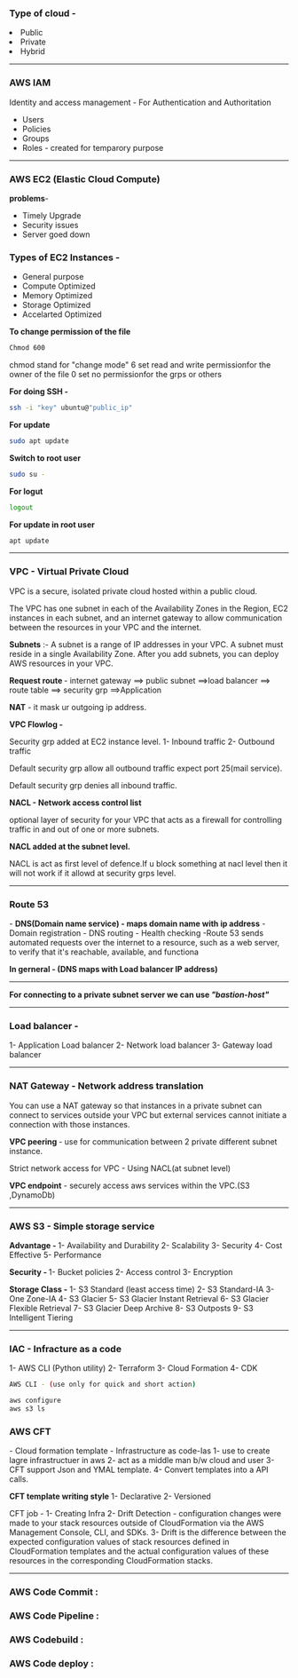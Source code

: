 <h3>Type of cloud - </h3>
<li>Public</li>
<li>Private</li>
<li>Hybrid</li>

<hr>

<h3>AWS IAM </h3> Identity and access management - For Authentication and Authoritation

- Users
- Policies
- Groups
- Roles - created for temparory purpose

<hr>

<h3>AWS EC2 (Elastic Cloud Compute)</h3>

<b>problems</b>-

- Timely Upgrade
- Security issues
- Server goed down

<h3>Types of EC2 Instances -</h3>

- General purpose
- Compute Optimized
- Memory Optimized
- Storage Optimized
- Accelarted Optimized

<b>To change permission of the file</b>

```bash
Chmod 600
```
chmod stand for "change mode"
6 set read and write permissionfor the owner of the file
0 set no permissionfor the grps or others


<b>For doing SSH -</b>

```bash
ssh -i "key" ubuntu@"public_ip"
```


<b>For update </b>

```bash
sudo apt update
```

<b>Switch to root user </b>

```bash
sudo su -
```

<b>For logut</b> 

```bash
logout
```

<b>For update in root user</b> 

```bash
apt update
```






<hr>
<h3>VPC - Virtual Private Cloud </h3>
 VPC is a secure, isolated private cloud hosted within a public cloud.

<p>The VPC has one subnet in each of the Availability Zones in the Region, EC2 instances in each subnet, 
and an internet gateway to allow communication between the resources in your VPC and the internet.</p>

<b>Subnets</b> :- A subnet is a range of IP addresses in your VPC. A subnet must reside in a single Availability Zone.
After you add subnets, you can deploy AWS resources in your VPC.

<b>Request route </b>- internet gateway ==> public subnet ==>load balancer ==> route table ==> security grp ==>Application

<b>NAT</b> -  it mask ur outgoing ip address.

<b>VPC Flowlog - </b>

Security grp added at EC2 instance level.
<span>1- Inbound traffic</span>
<span>2- Outbound traffic</span>

<p>Default security grp allow all outbound traffic expect port 25(mail service).</p>
<p>Default security grp denies all inbound traffic.</p>

<b>NACL - Network access control list</b>
<p>optional layer of security for your VPC that acts as a firewall for controlling traffic in and out of one or more subnets.</p>

<b>NACL added at the subnet level.</b>
<p>NACL is act as first level of defence.If u block something at nacl level then it will not work if it allowd at security grps level.</p>
 
<hr>

<h3>Route 53</h3> - 
<b>DNS(Domain name service) - maps domain name with ip address</b>
<span>- Domain registration</span>
<span>- DNS routing</span>
<span>- Health checking -Route 53 sends automated requests over the internet to a resource, such as a web server, to verify that it's reachable, available, and functiona</span>
 
<b>In gerneral - (DNS maps with Load balancer IP address)</b>

<hr>

<b>For connecting to a private subnet server we can use <i>"bastion-host"</i></b>
<hr>

<h3>Load balancer - </h3>
<span>1- Application Load balancer</span>
<span>2- Network load balancer</span>
<span>3- Gateway load balancer</span>

<hr>

<h3>NAT Gateway - Network address translation</h3>
<p>You can use a NAT gateway so that instances in a private subnet can connect to services outside your VPC but external services cannot initiate a connection with those instances.</p>

<p><b>VPC peering </b>- use for communication between 2 private different subnet instance.</p>

<p>Strict network access for VPC - Using NACL(at subnet level)</p>

<p><b>VPC endpoint</b> - securely access aws services within the VPC.(S3 ,DynamoDb)</p>
<hr>

<h3>AWS S3 - Simple storage service</h3>

<b>Advantage - </b>
<span>1- Availability and Durability</span>
<span>2- Scalability</span>
<span>3- Security</span>
<span>4- Cost Effective</span>
<span>5- Performance</span>

<b>Security - </b>
<span>1- Bucket policies</span>
<span>2- Access control</span> 
<span>3- Encryption</span>

<b>Storage Class -</b>
<span>1- S3 Standard (least access time)</span>
<span>2- S3 Standard-IA</span>
<span>3- One Zone-IA</span>
<span>4- S3 Glacier</span>
<span>5- S3 Glacier Instant Retrieval</span>
<span>6- S3 Glacier Flexible Retrieval</span>
<span>7- S3 Glacier Deep Archive</span>
<span>8- S3 Outposts</span>
<span>9- S3 Intelligent Tiering</span>
<hr>

<h3>IAC - Infracture as a code</h3> 
<span>1- AWS CLI (Python utility)</span>
<span>2- Terraform</span>
<span>3- Cloud Formation</span>
<span>4- CDK</span>

```bash
AWS CLI - (use only for quick and short action)

aws configure 
aws s3 ls
```

<h3>AWS CFT</h3> - Cloud formation template - Infrastructure as code-Ias
<span>1- use to create lagre infrastructuer in aws</span>
<span>2- act as a middle man b/w cloud and user</span>
<span>3- CFT support Json and YMAL template.</span>
<span>4- Convert templates into a API calls.</span>

 <b>CFT template writing style</b>
<span> 1- Declarative </span>
 <span>2- Versioned</span>
 
CFT job -
<span>1- Creating Infra</span>
<span>2- Drift Detection - configuration changes were made to your stack resources outside of CloudFormation via the AWS Management Console, CLI, and SDKs.</span>
<span>3- Drift is the difference between the expected configuration values of stack resources defined in CloudFormation templates and the actual configuration values of these resources in the corresponding CloudFormation stacks.</span>
<hr>

<h3>AWS Code Commit :</h3>

<h3>AWS Code Pipeline :</h3>

<h3>AWS Codebuild :</h3>

<h3>AWS Code deploy :</h3>
